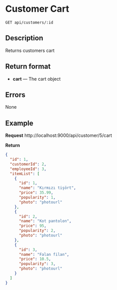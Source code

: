 # Customer Cart

    GET api/customers/:id

## Description
Returns customers cart

## Return format
- **cart** — The cart object

## Errors
None

## Example
**Request**
http://localhost:9000/api/customer/5/cart

**Return**
``` json
{
  "id": 1,
  "customerId": 2,
  "employeeId": 3,
  "itemList": [
    {
      "id": 1,
      "name": "Kırmızı tişört",
      "price": 35.99,
      "popularity": 1,
      "photo": "photourl"
    },
    {
      "id": 2,
      "name": "Kot pantolon",
      "price": 95,
      "popularity": 2,
      "photo": "photourl"
    },
    {
      "id": 3,
      "name": "Falan filan",
      "price": 10.5,
      "popularity": 3,
      "photo": "photourl"
    }
  ]
}
```